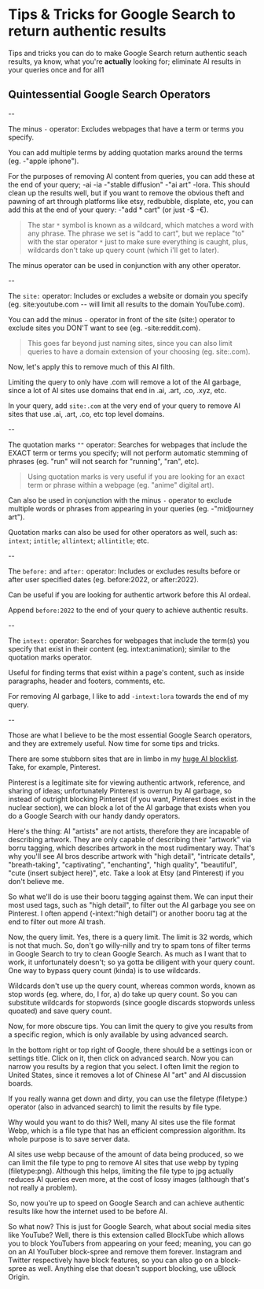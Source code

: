 # Tips & Tricks for Google Search to return authentic results

Tips and tricks you can do to make Google Search return authentic seach results, ya know, what you're **actually** looking for; eliminate AI results in your queries once and for all1

## Quintessential Google Search Operators

--

The minus ```-``` operator: Excludes webpages that have a term or terms you specify. 

You can add multiple terms by adding quotation marks around the terms (eg. -"apple iphone").

For the purposes of removing AI content from queries, you can add these at the end of your query; -ai -ia -"stable diffusion" -"ai art" -lora. This should clean up the results well, but if you want to remove the obvious theft and pawning of art through platforms like etsy, redbubble, displate, etc, you can add this at the end of your query: -"add * cart" (or just -$ -€). 
> The star ```*``` symbol is known as a wildcard, which matches a word with any phrase. The phrase we set is "add to cart", but we replace "to" with the star operator ```*``` just to make sure everything is caught, plus, wildcards don't take up query count (which i'll get to later).

The minus operator can be used in conjunction with any other operator.

--

The ```site:``` operator: Includes or excludes a website or domain you specify (eg. site:youtube.com -- will limit all results to the domain YouTube.com).

You can add the minus ```-``` operator in front of the site (site:) operator to exclude sites you DON'T want to see (eg. -site:reddit.com). 
> This goes far beyond just naming sites, since you can also limit queries to have a domain extension of your choosing (eg. site:.com).

Now, let's apply this to remove much of this AI filth.

Limiting the query to only have .com will remove a lot of the AI garbage, since a lot of AI sites use domains that end in .ai, .art, .co, .xyz, etc. 

In your query, add ```site:.com``` at the very end of your query to remove AI sites that use .ai, .art, .co, etc top level domains.

--

The quotation marks ```""``` operator: Searches for webpages that include the EXACT term or terms you specify; will not perform automatic stemming of phrases (eg. "run" will not search for "running", "ran", etc).

> Using quotation marks is very useful if you are looking for an exact term or phrase within a webpage (eg. "anime" digital art).

Can also be used in conjunction with the minus ```-``` operator to exclude multiple words or phrases from appearing in your queries (eg. -"midjourney art").

Quotation marks can also be used for other operators as well, such as: ```intext```; ```intitle```; ```allintext```; ```allintitle```; etc.

-- 

The ```before:``` and ```after:``` operator: Includes or excludes results before or after user specified dates (eg. before:2022, or after:2022).

Can be useful if you are looking for authentic artwork before this AI ordeal. 

Append ```before:2022``` to the end of your query to achieve authentic results.

-- 

The ```intext:``` operator: Searches for webpages that include the term(s) you specify that exist in their content (eg. intext:animation); similar to the quotation marks operator.

Useful for finding terms that exist within a page's content, such as inside paragraphs, header and footers, comments, etc.

For removing AI garbage, I like to add ```-intext:lora``` towards the end of my query.

--

Those are what I believe to be the most essential Google Search operators, and they are extremely useful. Now time for some tips and tricks.

There are some stubborn sites that are in limbo in my [huge AI blocklist](https://github.com/laylavish/uBlockOrigin-HUGE-AI-Blocklist). Take, for example, Pinterest.

Pinterest is a legitimate site for viewing authentic artwork, reference, and sharing of ideas; unfortunately Pinterest is overrun by AI garbage, so instead of outright blocking Pinterest (if you want, Pinterest does exist in the nuclear section), we can block a lot of the AI garbage that exists when you do a Google Search with our handy dandy operators.

Here's the thing: AI "artists" are not artists, therefore they are incapable of describing artwork. They are only capable of describing their "artwork" via borru tagging, which describes artwork in the most rudimentary way. That's why you'll see AI bros describe artwork with "high detail", "intricate details", "breath-taking", "captivating", "enchanting", "high quality", "beautiful", "cute (insert subject here)", etc. Take a look at Etsy (and Pinterest) if you don't believe me.

So what we'll do is use their booru tagging against them. We can input their most used tags, such as "high detail", to filter out the AI garbage you see on Pinterest. I often append (-intext:"high detail") or another booru tag at the end to filter out more AI trash.

Now, the query limit. Yes, there is a query limit. The limit is 32 words, which is not that much. So, don't go willy-nilly and try to spam tons of filter terms in Google Search to try to clean Google Search. As much as I want that to work, it unfortunately doesn't; so ya gotta be diligent with your query count. One way to bypass query count (kinda) is to use wildcards.

Wildcards don't use up the query count, whereas common words, known as stop words (eg. where, do, I for, a) do take up query count. So you can substitute wildcards for stopwords (since google discards stopwords unless quoated) and save query count.

Now, for more obscure tips. You can limit the query to give you results from a specific region, which is only available by using advanced search.

In the bottom right or top right of Google, there should be a settings icon or settings title. Click on it, then click on advanced search. Now you can narrow you results by a region that you select. I often limit the region to United States, since it removes a lot of Chinese AI "art" and AI discussion boards.

If you really wanna get down and dirty, you can use the filetype (filetype:) operator (also in advanced search) to limit the results by file type.

Why would you want to do this? Well, many AI sites use the file format Webp, which is a file type that has an efficient compression algorithm. Its whole purpose is to save server data.

AI sites use webp because of the amount of data being produced, so we can limit the file type to png to remove AI sites that use webp by typing (filetype:png). Although this helps, limiting the file type to jpg actually reduces AI queries even more, at the cost of lossy images (although that's not really a problem).

So, now you're up to speed on Google Search and can achieve authentic results like how the internet used to be before AI.

So what now? This is just for Google Search, what about social media sites like YouTube? Well, there is this extension called BlockTube which allows you to block YouTubers from appearing on your feed; meaning, you can go on an AI YouTuber block-spree and remove them forever. Instagram and Twitter respectively have block features, so you can also go on a block-spree as well. Anything else that doesn't support blocking, use uBlock Origin.

